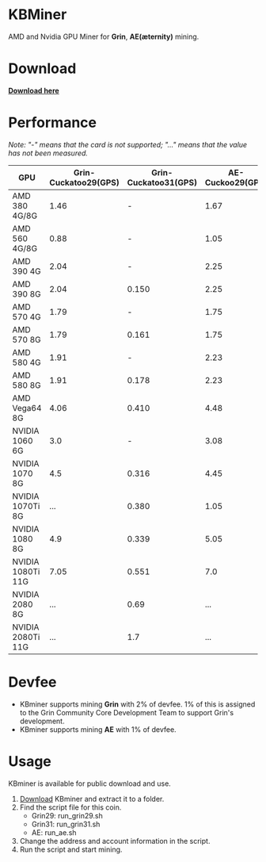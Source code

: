 # KBMiner
AMD and Nvidia GPU Miner for **Grin**, **AE(æternity)** mining.

# Download
[**Download here**](https://github.com/mcarloai/minerbabe-kbminer/releases)

# Performance
_Note: "-" means that the card is not supported; "..." means that the value has not been measured._

GPU | Grin-Cuckatoo29(GPS) | Grin-Cuckatoo31(GPS) | AE-Cuckoo29(GPS)
------------ | ------------- |------------- |------------- 
AMD 380 4G/8G | 1.46 | - | 1.67
AMD 560 4G/8G | 0.88 | - | 1.05
AMD 390 4G | 2.04 | - | 2.25
AMD 390 8G | 2.04 | 0.150 | 2.25
AMD 570 4G | 1.79 | - | 1.75
AMD 570 8G | 1.79 | 0.161 | 1.75
AMD 580 4G | 1.91 | - | 2.23
AMD 580 8G | 1.91 | 0.178 | 2.23
AMD Vega64 8G | 4.06 | 0.410 | 4.48
NVIDIA 1060 6G | 3.0 | - | 3.08
NVIDIA 1070 8G | 4.5 | 0.316 | 4.45
NVIDIA 1070Ti 8G | ... | 0.380 | 1.05
NVIDIA 1080 8G | 4.9 | 0.339 | 5.05
NVIDIA 1080Ti 11G | 7.05 | 0.551 | 7.0
NVIDIA 2080 8G | ... | 0.69 | ...
NVIDIA 2080Ti 11G | ... | 1.7 | ...


# Devfee
* KBminer supports mining **Grin** with 2% of devfee. 1% of this is assigned to the Grin Community Core Development Team to support Grin's development.
* KBminer supports mining **AE** with 1% of devfee.

# Usage
KBminer is available for public download and use.

1. [Download](https://github.com/mcarloai/minerbabe-kbminer/releases) KBminer and extract it to a folder.
2. Find the script file for this coin.
   * Grin29: run_grin29.sh
   * Grin31: run_grin31.sh
   * AE: run_ae.sh
3. Change the address and account information in the script.
4. Run the script and start mining.

